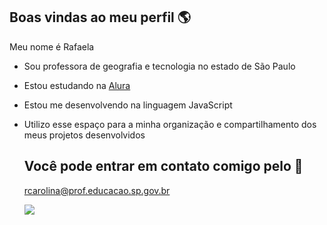 ## Boas vindas ao meu perfil 🌎

Meu nome é Rafaela

- Sou professora de geografia e tecnologia no estado de São Paulo
- Estou estudando na [Alura](https://www.alura.com.br/)
- Estou me desenvolvendo na linguagem JavaScript
- Utilizo esse espaço para a minha organização e compartilhamento dos meus projetos desenvolvidos

  ## Você pode entrar em contato comigo pelo 📧
  
  rcarolina@prof.educacao.sp.gov.br

  ![](https://media.tenor.com/-rwswTjvQvcAAAAi/earth-day-planet.gif)
  
  
